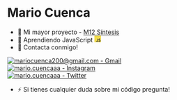 # Mario Cuenca


- 🔭 Mi mayor proyecto - [M12 Síntesis](https://github.com/MarioCuenca22/Sintesis-M12)
- 🌱 Aprendiendo JavaScript <img src="https://github.com/MarioCuenca22/MarioCuenca22/blob/main/JavaScript.jpeg" alt="" title="js" width="15"/>
- 📮 Contacta conmigo!   

[![mariocuenca200@gmail.com - Gmail](https://img.shields.io/badge/mariocuenca200%40gmail.com-Gmail-red?logo=gmail)](https://)           
[![mario.cuencaaa - Instagram](https://img.shields.io/badge/mario.cuencaaa-Instagram-FF33C7?logo=instagram)](https://www.instagram.com/mario.cuencaaa/)                 
[![mario.cuencaaa - Twitter](https://img.shields.io/badge/mario.cuencaaa-Twitter-33AFFF?logo=twitter)](https://twitter.com/Mariocuencaaa)

- ⚡ Si tienes cualquier duda sobre mi código pregunta!

# ⠀
